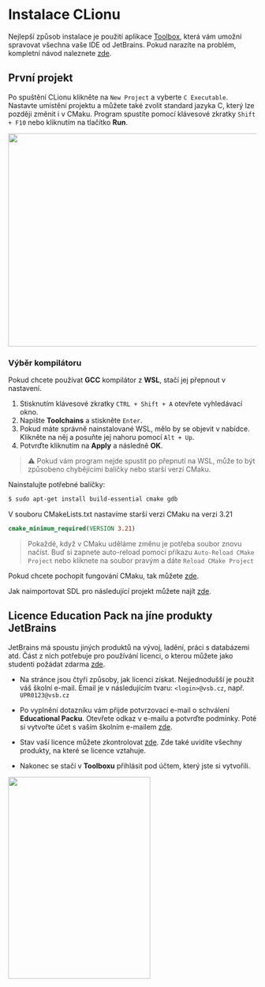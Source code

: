 # Instalace CLionu

Nejlepší způsob instalace je použití aplikace [Toolbox](https://www.jetbrains.com/toolbox-app/), která vám umožní spravovat všechna vaše IDE od JetBrains. Pokud narazíte na problém, kompletní návod
naleznete [zde](https://www.jetbrains.com/help/clion/installation-guide.html#toolbox).

## První projekt

Po spuštění CLionu klikněte na `New Project` a vyberte `C Executable`. Nastavte umístění projektu a můžete také zvolit standard jazyka C, který lze později změnit i v CMaku. Program spustíte pomocí
klávesové zkratky `Shift + F10` nebo kliknutím na tlačítko **Run**.

  <img src="../../static/img/clion/clion_run.png" width="557" height="432" >

### Výběr kompilátoru

Pokud chcete používat **GCC** kompilátor z **WSL**, stačí jej přepnout v nastavení.

1. Stisknutím klávesové zkratky `CTRL + Shift + A` otevřete vyhledávací okno.
2. Napište **Toolchains** a stiskněte `Enter`.
3. Pokud máte správně nainstalované WSL, mělo by se objevit v nabídce. Klikněte na něj a posuňte jej nahoru pomocí `Alt + Up`.
4. Potvrďte kliknutím na **Apply** a následně **OK**.

> ⚠️ Pokud vám program nejde spustit po přepnutí na WSL, může to být způsobeno chybějícími balíčky nebo starší verzí CMaku.

Nainstalujte potřebné balíčky:

```bash
$ sudo apt-get install build-essential cmake gdb
```

V souboru CMakeLists.txt nastavíme starší verzi CMaku na verzi 3.21

```cmake
cmake_minimum_required(VERSION 3.21)
```

> Pokaždé, když v CMaku uděláme změnu je potřeba soubor znovu načíst. Buď si zapnete auto-reload pomocí příkazu `Auto-Reload CMake Project` nebo kliknete na soubor pravým a dáte `Reload CMake Project`

Pokud chcete pochopit fungování CMaku, tak můžete [zde](../../c/automatizace_prekladu.md#cmake).

Jak naimportovat SDL pro následující projekt můžete najít [zde](../../c/aplikovane_ulohy/sdl.md#přilinkování-knihovny-sdl).

## Licence Education Pack na jíne produkty JetBrains

JetBrains má spoustu jiných produktů na vývoj, ladění, práci s databázemi atd. Část z nich potřebuje pro používání licenci, o kterou můžete jako studenti požádat zdarma [zde](https://www.jetbrains.com/shop/eform/students).

- Na stránce jsou čtyři způsoby, jak licenci získat. Nejjednodušší je použít váš školní e-mail. Email je v následujícím tvaru: `<login>@vsb.cz`, např. `UPR0123@vsb.cz`
- Po vyplnění dotazníku vám přijde potvrzovací e-mail o schválení **Educational Packu**. Otevřete odkaz v e-mailu a potvrďte podmínky. Poté si vytvořte účet s vaším školním
  e-mailem [zde](https://account.jetbrains.com/login).
- Stav vaší licence můžete zkontrolovat [zde](https://account.jetbrains.com/licenses). Zde také uvidíte všechny produkty, na které se licence vztahuje.

- Nakonec se stačí v **Toolboxu** přihlásit pod účtem, který jste si vytvořili.

<img src="../../static/video/toolbox_login.gif" width="288" height="409" >
